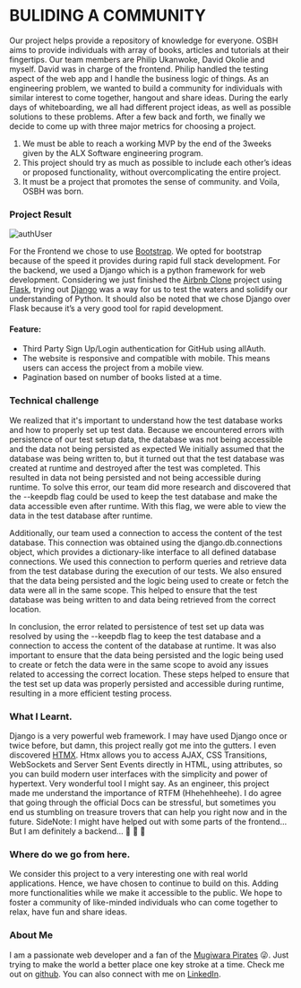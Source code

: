 # BULIDING A COMMUNITY

Our project helps provide a repository of knowledge for everyone. OSBH aims to provide individuals with array of books, articles and tutorials at their fingertips. Our team members are Philip Ukanwoke, David Okolie and myself. David was in charge of the frontend. Philip handled the testing aspect of the web app and I handle the business logic of things. As an engineering problem, we wanted to build a community for individuals with similar interest to come together, hangout and share ideas. 
During the early days of whiteboarding, we all had different project ideas, as well as possible solutions to these problems. After a few back and forth, we finally we decide to come up with three major metrics for choosing a project. 
1.	We must be able to reach a working MVP by the end of the 3weeks given by the ALX Software engineering program.
2.	This project should try as much as possible to include each other’s ideas or proposed functionality, without overcomplicating the entire project.
3.	It must be a project that promotes the sense of community.
and Voila, OSBH was born.

### Project Result
![authUser](https://user-images.githubusercontent.com/26916048/230170897-54db4301-f545-49db-a5f8-efbb0e5e46dd.PNG)

For the Frontend we chose to use [Bootstrap](https://getbootstrap.com/docs/5.0/getting-started/introduction/). We opted for bootstrap because of the speed it provides during rapid full stack development.
For the backend, we used a Django which is a python framework for web development.  Considering we just finished the [Airbnb Clone](https://github.com/rotex5/AirBnB_clone_v4) project using [Flask](https://flask.palletsprojects.com/en/2.2.x/), trying out [Django](https://www.djangoproject.com/start/) was a way for us to test the waters and solidify our understanding of Python. It should also be noted that we chose Django over Flask because it’s a very good tool for rapid development.
#### Feature: 
* Third Party Sign Up/Login authentication for GitHub using allAuth. 
* The website is responsive and compatible with mobile. This means users can access the project from a mobile view.
* Pagination based on number of books listed at a time.

### Technical challenge
We realized that it's important to understand how the test database works and how to properly set up test data. Because we encountered errors with persistence of our test setup data, the database was not being accessible and the data not being persisted as expected
We initially assumed that the database was being written to, but it turned out that the test database was created at runtime and destroyed after the test was completed. This resulted in data not being persisted and not being accessible during runtime.
To solve this error, our team did more research and discovered that the --keepdb flag could be used to keep the test database and make the data accessible even after runtime. With this flag, we were able to view the data in the test database after runtime.

Additionally, our team used a connection to access the content of the test database. This connection was obtained using the django.db.connections object, which provides a dictionary-like interface to all defined database connections. We used this connection to perform queries and retrieve data from the test database during the execution of our tests. 
We also ensured that the data being persisted and the logic being used to create or fetch the data were all in the same scope. This helped to ensure that the test database was being written to and data being retrieved from the correct location.

In conclusion, the error related to persistence of test set up data was resolved by using the --keepdb flag to keep the test database and a connection to access the content of the database at runtime. It was also important to ensure that the data being persisted and the logic being used to create or fetch the data were in the same scope to avoid any issues related to accessing the correct location. These steps helped to ensure that the test set up data was properly persisted and accessible during runtime, resulting in a more efficient testing process.

### What I Learnt.
Django is a very powerful web framework. I may have used Django once or twice before, but damn, this project really got me into the gutters. I even discovered [HTMX](https://htmx.org/).  Htmx allows you to access AJAX, CSS Transitions, WebSockets and Server Sent Events directly in HTML, using attributes, so you can build modern user interfaces with the simplicity and power of hypertext. Very wonderful tool I might say.  As an engineer, this project made me understand the importance of RTFM (Hhehehheehe).  I do agree that going through the official Docs can be stressful, but sometimes you end us stumbling on treasure trovers that can help you right now and in the future. 
SideNote: I might have helped out with some parts of the frontend…But I am definitely a backend… :rofl: :rofl: :rofl:

### Where do we go from here.
We consider this project to a very interesting one with real world applications. Hence, we have chosen to continue to build on this. Adding more functionalities while we make it accessible to the public. We hope to foster a community of like-minded individuals who can come together to relax, have fun and share ideas. 

### About Me
I am a passionate web developer and a fan of the [Mugiwara Pirates](https://onepiece.fandom.com/wiki/Straw_Hat_Pirates) 😜. Just trying to make the world a better place one key stroke at a time. Check me out on [github](https://github.com/rotex5). You can also connect with me on [LinkedIn](http://www.linkedin.com/in/davidson-ogaraku-a9547aa7).
